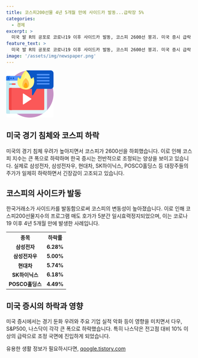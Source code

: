 ```yaml
---
title: 코스피200선물 4년 5개월 만에 사이드카 발동...급락장 5%
categories:
  - 경제
excerpt: >
  미국 발 R의 공포로 코로나19 이후 사이드카 발동, 코스피 2600선 붕괴. 미국 증시 급락 영향으로 삼성전자 등 대장주 5-6% 하락. 연준의 늦은 금리 인하로 경기 침체 우려, 미국 증시 2일 연속 하락. 나스닥은 10% 이상 급락, 조정 국면에 진입하며 글로벌 증시 조정.
feature_text: >
  미국 발 R의 공포로 코로나19 이후 사이드카 발동, 코스피 2600선 붕괴. 미국 증시 급락 영향으로 삼성전자 등 대장주 5-6% 하락. 연준의 늦은 금리 인하로 경기 침체 우려, 미국 증시 2일 연속 하락. 나스닥은 10% 이상 급락, 조정 국면에 진입하며 글로벌 증시 조정.
image: '/assets/img/newspaper.png'
---
```


<p><img src="/assets/img/news.png" alt="rentncar 속보" /></p>

<h2 data-ke-size="size26">미국 경기 침체와 코스피 하락</h2>

<p data-ke-size="size16">미국의 경기 침체 우려가 높아지면서 코스피가 2600선을 하회했습니다. 이로 인해 코스피 지수는 큰 폭으로 하락하며 한국 증시는 전반적으로 조정되는 양상을 보이고 있습니다. 실제로 삼성전자, 삼성전자우, 현대차, SK하이닉스, POSCO홀딩스 등 대장주들의 주가가 일제히 하락하면서 긴장감이 고조되고 있습니다.</p>

<h2 data-ke-size="size26">코스피의 사이드카 발동</h2>

<p data-ke-size="size16">한국거래소가 사이드카를 발동함으로써 코스피의 변동성이 높아졌습니다. 이로 인해 코스피200선물지수의 프로그램 매도 호가가 5분간 일시효력정지되었으며, 이는 코로나19 이후 4년 5개월 만에 발생한 사례입니다.</p>

<table>
    <tr>
        <th>종목</th>
        <th>하락률</th>
    </tr>
    <tr>
        <td style="text-align: center; height: 17px;"><b>삼성전자</b></td>
        <td style="text-align: center; height: 17px;"><b>6.28%</b></td>
    </tr>
    <tr>
        <td style="text-align: center; height: 17px;"><b>삼성전자우</b></td>
        <td style="text-align: center; height: 17px;"><b>5.00%</b></td>
    </tr>
    <tr>
        <td style="text-align: center; height: 17px;"><b>현대차</b></td>
        <td style="text-align: center; height: 17px;"><b>5.74%</b></td>
    </tr>
    <tr>
        <td style="text-align: center; height: 17px;"><b>SK하이닉스</b></td>
        <td style="text-align: center; height: 17px;"><b>6.18%</b></td>
    </tr>
    <tr>
        <td style="text-align: center; height: 17px;"><b>POSCO홀딩스</b></td>
        <td style="text-align: center; height: 17px;"><b>4.49%</b></td>
    </tr>
</table>

<h2 data-ke-size="size26">미국 증시의 하락과 영향</h2>

<p data-ke-size="size16">미국 증시에서는 경기 둔화 우려와 주요 기업 실적 악화 등이 영향을 미치면서 다우, S&P500, 나스닥이 각각 큰 폭으로 하락했습니다. 특히 나스닥은 전고점 대비 10% 이상의 급락으로 조정 국면에 진입하게 되었습니다.</p>
유용한 생활 정보가 필요하시다면, <a href="https://qoogle.tistory.com" rel="dofollow">qoogle.tistory.com</a>


